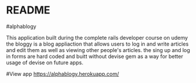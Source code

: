 # README


#alphablogy

This application built during the complete rails developer course on udemy
the bloggy is a blog appliaction that allows users to log in and write articles and edit them as well as viewing other people's articles.
the sing up and log in forms are hard coded and buitt without devise gem as a way for better usage of devise on future apps.

#View app https://alphablogy.herokuapp.com/

